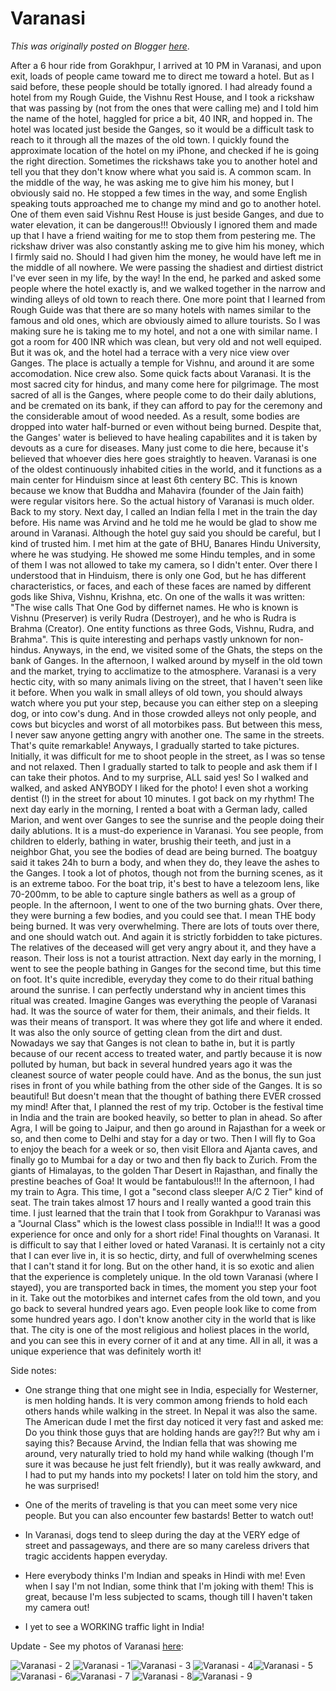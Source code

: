 # Varanasi

*This was originally posted on Blogger [here](https://photopensieve.blogspot.com/2011/10/varanasi.html)*.

After a 6 hour ride from Gorakhpur, I arrived at 10 PM in Varanasi, and upon exit, loads of people came toward me to direct me toward a hotel. But as I said before, these people should be totally ignored. I had already found a hotel from my Rough Guide, the Vishnu Rest House, and I took a rickshaw that was passing by (not from the ones that were calling me) and I told him the name of the hotel, haggled for price a bit, 40 INR, and hopped in. The hotel was located just beside the Ganges, so it would be a difficult task to reach to it through all the mazes of the old town. I quickly found the approximate location of the hotel on my iPhone, and checked if he is going the right direction. Sometimes the rickshaws take you to another hotel and tell you that they don't know where what you said is. A common scam. In the middle of the way, he was asking me to give him his money, but I obviously said no. He stopped a few times in the way, and some English speaking touts approached me to change my mind and go to another hotel. One of them even said Vishnu Rest House is just beside Ganges, and due to water elevation, it can be dangerous!!! Obviously I ignored them and made up that I have a friend waiting for me to stop them from pestering me. The rickshaw driver was also constantly asking me to give him his money, which I firmly said no. Should I had given him the money, he would have left me in the middle of all nowhere. We were passing the shadiest and dirtiest district I've ever seen in my life, by the way! In the end, he parked and asked some people where the hotel exactly is, and we walked together in the narrow and winding alleys of old town to reach there. One more point that I learned from Rough Guide was that there are so many hotels with names similar to the famous and old ones, which are obviously aimed to allure tourists. So I was making sure he is taking me to my hotel, and not a one with similar name. I got a room for 400 INR which was clean, but very old and not well equiped. But it was ok, and the hotel had a terrace with a very nice view over Ganges. The place is actually a temple for Vishnu, and around it are some accomodation. Nice crew also. 
Some quick facts about Varanasi. It is the most sacred city for hindus, and many come here for pilgrimage. The most sacred of all is the Ganges, where people come to do their daily ablutions, and be cremated on its bank, if they can afford to pay for the ceremony and the considerable amout of wood needed. As a result, some bodies are dropped into water half-burned or even without being burned. Despite that, the Ganges' water is believed to have healing capabilites and it is taken by devouts as a cure for diseases. Many just come to die here, because it's believed that whoever dies here goes straightly to heaven. Varanasi is one of the oldest continuously inhabited cities in the world, and it functions as a main center for Hinduism since at least 6th centery BC. This is known because we know that Buddha and Mahavira (founder of the Jain faith) were regular visitors here. So the actual history of Varanasi is much older. Back to my story. 
Next day, I called an Indian fella I met in the train the day before. His name was Arvind and he told me he would be glad to show me around in Varanasi. Although the hotel guy said you should be careful, but I kind of trusted him. I met him at the gate of BHU, Banares Hindu University, where he was studying. He showed me some Hindu temples, and in some of them I was not allowed to take my camera, so I didn't enter. Over there I understood that in Hinduism, there is only one God, but he has different characteristics, or faces, and each of these faces are named by different gods like Shiva, Vishnu, Krishna, etc. On one of the walls it was written: "The wise calls That One God by differnet names. He who is known is Vishnu (Preserver) is verily Rudra (Destroyer), and he who is Rudra is Brahma (Creator). One entity functions as three Gods, Vishnu, Rudra, and Brahma". This is quite interesting and perhaps vastly unknown for non-hindus. Anyways, in the end, we visited some of the Ghats, the steps on the bank of Ganges. In the afternoon, I walked around by myself in the old town and the market, trying to acclimatize to the atmosphere. Varanasi is a very hectic city, with so many animals living on the street, that I haven't seen like it before. When you walk in small alleys of old town, you should always watch where you put your step, because you can either step on a sleeping dog, or into cow's dung. And in those crowded alleys not only people, and cows but bicycles and worst of all motorbikes pass. But between this mess, I never saw anyone getting angry with another one. The same in the streets. That's quite remarkable! Anyways, I gradually started to take pictures. Initially, it was difficult for me to shoot people in the street, as I was so tense and not relaxed. Then I gradually started to talk to people and ask them if I can take their photos. And to my surprise, ALL said yes! So I walked and walked, and asked ANYBODY I liked for the photo! I even shot a working dentist (!) in the street for about 10 minutes. I got back on my rhythm! 
The next day early in the morning, I rented a boat with a German lady, called Marion, and went over Ganges to see the sunrise and the people doing their daily ablutions. It is a must-do experience in Varanasi. You see people, from children to elderly, bathing in water, brushig their teeth, and just in a neighbor Ghat, you see the bodies of dead are being burned. The boatguy said it takes 24h to burn a body, and when they do, they leave the ashes to the Ganges. I took a lot of photos, though not from the burning scenes, as it is an extreme taboo. For the boat trip, it's best to have a telezoom lens, like 70-200mm, to be able to capture single bathers as well as a group of people. 
In the afternoon, I went to one of the two burning ghats. Over there, they were burning a few bodies, and you could see that. I mean THE body being burned. It was very overwhelming. There are lots of touts over there, and one should watch out. And again it is strictly forbidden to take pictures. The relatives of the deceased will get very angry about it, and they have a reason. Their loss is not a tourist attraction. 
Next day early in the morning, I went to see the people bathing in Ganges for the second time, but this time on foot. It's quite incredible, everyday they come to do their ritual bathing around the sunrise. I can perfectly understand why in ancient times this ritual was created. Imagine Ganges was everything the people of Varanasi had. It was the source of water for them, their animals, and their fields. It was their means of transport. It was where they got life and where it ended. It was also the only source of getting clean from the dirt and dust. Nowadays we say that Ganges is not clean to bathe in, but it is partly because of our recent access to treated water, and partly because it is now polluted by human, but back in several hundred years ago it was the cleanest source of water people could have. And as the bonus, the sun just rises in front of you while bathing from the other side of the Ganges. It is so beautiful! But doesn't mean that the thought of bathing there EVER crossed my mind! 
After that, I planned the rest of my trip. October is the festival time in India and the train are booked heavily, so better to plan in ahead. So after Agra, I will be going to Jaipur, and then go around in Rajasthan for a week or so, and then come to Delhi and stay for a day or two. Then I will fly to Goa to enjoy the beach for a week or so, then visit Ellora and Ajanta caves, and finally go to Mumbai for a day or two and then fly back to Zurich. From the giants of Himalayas, to the golden Thar Desert in Rajasthan, and finally the prestine beaches of Goa! It would be fantabulous!!!
In the afternoon, I had my train to Agra. This time, I got a "second class sleeper A/C 2 Tier" kind of seat. The train takes almost 17 hours and I really wanted a good train this time. I just learned that the train that I took from Gorakhpur to Varanasi was a "Journal Class" which is the lowest class possible in India!!! It was a good experience for once and only for a short ride! 
Final thoughts on Varanasi. It is difficult to say that I either loved or hated Varanasi. It is certainly not a city that I can ever live in, it is so hectic, dirty, and full of overwhelming scenes that I can't stand it for long. But on the other hand, it is so exotic and alien that the experience is completely unique. In the old town Varanasi (where I stayed), you are transported back in times, the moment you step your foot in it. Take out the motorbikes and internet cafes from the old town, and you go back to several hundred years ago. Even people look like to come from some hundred years ago. I don't know another city in the world that is like that. The city is one of the most religious and holiest places in the world, and you can see this in every corner of it and at any time. All in all, it was a unique experience that was definitely worth it! 

Side notes: 

- One strange thing that one might see in India, especially for Westerner, is men holding hands. It is very common among friends to hold each others hands while walking in the street. In Nepal it was also the same. The American dude I met the first day noticed it very fast and asked me: Do you think those guys that are holding hands are gay?!? But why am i saying this? Because Arvind, the Indian fella that was showing me around, very naturally tried to hold my hand while walking (though I'm sure it was because he just felt friendly), but it was really awkward, and I had to put my hands into my pockets! I later on told him the story, and he was surprised! 

- One of the merits of traveling is that you can meet some very nice people. But you can also encounter few bastards! Better to watch out! 

- In Varanasi, dogs tend to sleep during the day at the VERY edge of street and passageways, and there are so many careless drivers that tragic accidents happen everyday. 

- Here everybody thinks I'm Indian and speaks in Hindi with me! Even when I say I'm not Indian, some think that I'm joking with them! This is great, because I'm less subjected to scams, though till I haven't taken my camera out! 

- I yet to see a WORKING traffic light in India!

Update - See my photos of Varanasi [here](http://www.flickr.com/photos/8413680@N08/sets/72157628042059286/):

![Varanasi - 2](http://farm7.static.flickr.com/6052/6308666770_310ba0afb5_s.jpg)
![Varanasi - 1](http://farm7.static.flickr.com/6220/6308666646_371bdebeba_s.jpg)![Varanasi - 3](http://farm7.static.flickr.com/6037/6308146305_987c319427_s.jpg)
![Varanasi - 4](http://farm7.static.flickr.com/6111/6308146519_2c52fb5101_s.jpg)![Varanasi - 5](http://farm7.static.flickr.com/6048/6308667334_4b8a0473e3_s.jpg)
![Varanasi - 6](http://farm7.static.flickr.com/6054/6308667560_daa6942651_s.jpg)![Varanasi - 7](http://farm7.static.flickr.com/6120/6308667714_413e8c74d5_s.jpg)
![Varanasi - 8](http://farm7.static.flickr.com/6219/6308667944_825c4f8a34_s.jpg)![Varanasi - 9](http://farm7.static.flickr.com/6040/6308668088_0a0234d886_s.jpg)